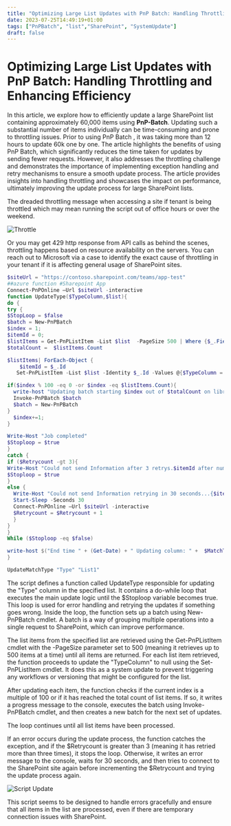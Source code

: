 ```yaml
---
title: "Optimizing Large List Updates with PnP Batch: Handling Throttling and Enhancing Efficiency"
date: 2023-07-25T14:49:19+01:00
tags: ["PnPBatch", "list","SharePoint", "SystemUpdate"]
draft: false
---
```


# Optimizing Large List Updates with PnP Batch: Handling Throttling and Enhancing Efficiency

In this article, we explore how to efficiently update a large SharePoint list containing approximately 60,000 items using **PnP-Batch**. Updating such a substantial number of items individually can be time-consuming and prone to throttling issues. Prior to using PnP Batch , it was taking more than 12 hours to update 60k one by one. The article highlights the benefits of using PnP Batch, which significantly reduces the time taken for updates by sending fewer requests. However, it also addresses the throttling challenge and demonstrates the importance of implementing exception handling and retry mechanisms to ensure a smooth update process. The article provides insights into handling throttling and showcases the impact on performance, ultimately improving the update process for large SharePoint lists.

The dreaded throttling message when accessing a site if tenant is being throttled which may mean running the script out of office hours or over the weekend.  

![Throttle](../images/PnPBatch-Update-BigList-SharePoint/Throttle_image.png)

Or you may get 429 http response from API calls as behind the scenes, throttling happens based on resource availability on the servers. You can reach out to Microsoft via a case to identify the exact cause of throttling in your tenant if it is affecting general usage of SharePoint sites.

 
```PowerShell
$siteUrl = "https://contoso.sharepoint.com/teams/app-test"
##azure function #Sharepoint App
Connect-PnPOnline –Url $siteUrl -interactive
function UpdateType($TypeColumn,$list){
do {
try {
$StopLoop = $false
$batch = New-PnPBatch
$index = 1; 
$itemId = 0; 
$listItems = Get-PnPListItem -List $list  -PageSize 500 | Where {$_.FieldValues.$TypeColumn -ne $null }
$totalCount =  $listItems.Count

$listItems| ForEach-Object {
    $itemId = $_.Id
   Set-PnPListItem -List $list -Identity $_.Id -Values @{$TypeColumn = $null;} -UpdateType SystemUpdate -Batch $batch

if($index % 100 -eq 0 -or $index -eq $listItems.Count){
  write-host "Updating batch starting $index out of $totalCount on library $list"
  Invoke-PnPBatch $batch
  $batch = New-PnPBatch
}
  $index+=1;
}

Write-Host "Job completed"
$Stoploop = $true
}
catch {
if ($Retrycount -gt 3){
Write-Host "Could not send Information after 3 retrys.$itemId after number of item  processed $index"
$Stoploop = $true
}
else {
  Write-Host "Could not send Information retrying in 30 seconds...{$itemId} after number of item  processed {$index}"
  Start-Sleep -Seconds 30
  Connect-PnPOnline –Url $siteUrl -interactive
  $Retrycount = $Retrycount + 1
  }
}
}
While ($Stoploop -eq $false)

write-host $("End time " + (Get-Date) + " Updating column: " +  $MatchTypeColumn + "from list " + $listName )
}

UpdateMatchType "Type" "List1" 
```

The script defines a function called UpdateType responsible for updating the "Type" column in the specified list. It contains a do-while loop that executes the main update logic until the $Stoploop variable becomes true. This loop is used for error handling and retrying the updates if something goes wrong. Inside the loop, the function sets up a batch using New-PnPBatch cmdlet. A batch is a way of grouping multiple operations into a single request to SharePoint, which can improve performance.

The list items from the specified list are retrieved using the Get-PnPListItem cmdlet with the -PageSize parameter set to 500 (meaning it retrieves up to 500 items at a time) until all items are returned. For each list item retrieved, the function proceeds to update the "TypeColumn" to null using the Set-PnPListItem cmdlet. It does this as a system update to prevent triggering any workflows or versioning that might be configured for the list.

After updating each item, the function checks if the current index is a multiple of 100 or if it has reached the total count of list items. If so, it writes a progress message to the console, executes the batch using Invoke-PnPBatch cmdlet, and then creates a new batch for the next set of updates.

The loop continues until all list items have been processed.

If an error occurs during the update process, the function catches the exception, and if the $Retrycount is greater than 3 (meaning it has retried more than three times), it stops the loop. Otherwise, it writes an error message to the console, waits for 30 seconds, and then tries to connect to the SharePoint site again before incrementing the $Retrycount and trying the update process again.

![Script Update](../images/PnPBatch-Update-BigList-SharePoint/ScriptUpdate.png)

This script seems to be designed to handle errors gracefully and ensure that all items in the list are processed, even if there are temporary connection issues with SharePoint. 
